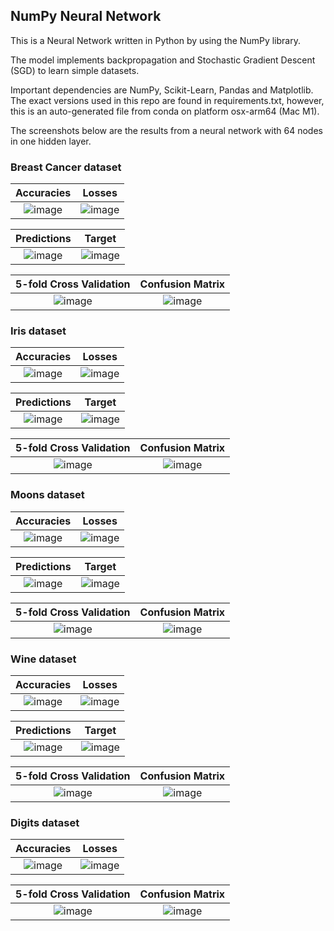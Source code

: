 ## NumPy Neural Network

This is a Neural Network written in Python by using the NumPy library.

The model implements backpropagation and Stochastic Gradient Descent (SGD) to learn simple datasets.

Important dependencies are NumPy, Scikit-Learn, Pandas and Matplotlib. The exact versions used in this repo are found in requirements.txt, however, this is an auto-generated file from conda on platform osx-arm64 (Mac M1).

The screenshots below are the results from a neural network with 64 nodes in one hidden layer.

### Breast Cancer dataset

|                   Accuracies                   |                     Losses                      |
| :--------------------------------------------: | :---------------------------------------------: |
| ![image](png/breast_cancer-multiclass-acc.png) | ![image](png/breast_cancer-multiclass-loss.png) |

|                 Predictions                 |                 Target                 |
| :-----------------------------------------: | :------------------------------------: |
| ![image](png/breast_cancer-predictions.png) | ![image](png/breast_cancer-target.png) |

|      5-fold Cross Validation       |                 Confusion Matrix                 |
| :--------------------------------: | :----------------------------------------------: |
| ![image](png/breast_cancer-cv.png) | ![image](png/breast_cancer-confusion-matrix.png) |

### Iris dataset

|              Accuracies               |                 Losses                 |
| :-----------------------------------: | :------------------------------------: |
| ![image](png/iris-multiclass-acc.png) | ![image](png/iris-multiclass-loss.png) |

|            Predictions             |            Target             |
| :--------------------------------: | :---------------------------: |
| ![image](png/iris-predictions.png) | ![image](png/iris-target.png) |

|  5-fold Cross Validation  |            Confusion Matrix             |
| :-----------------------: | :-------------------------------------: |
| ![image](png/iris-cv.png) | ![image](png/iris-confusion-matrix.png) |

### Moons dataset

|               Accuracies               |                 Losses                  |
| :------------------------------------: | :-------------------------------------: |
| ![image](png/moons-multiclass-acc.png) | ![image](png/moons-multiclass-loss.png) |

|             Predictions             |             Target             |
| :---------------------------------: | :----------------------------: |
| ![image](png/moons-predictions.png) | ![image](png/moons-target.png) |

|  5-fold Cross Validation   |             Confusion Matrix             |
| :------------------------: | :--------------------------------------: |
| ![image](png/moons-cv.png) | ![image](png/moons-confusion-matrix.png) |

### Wine dataset

|              Accuracies               |                 Losses                 |
| :-----------------------------------: | :------------------------------------: |
| ![image](png/wine-multiclass-acc.png) | ![image](png/wine-multiclass-loss.png) |

|            Predictions             |            Target             |
| :--------------------------------: | :---------------------------: |
| ![image](png/wine-predictions.png) | ![image](png/wine-target.png) |

|  5-fold Cross Validation  |            Confusion Matrix             |
| :-----------------------: | :-------------------------------------: |
| ![image](png/wine-cv.png) | ![image](png/wine-confusion-matrix.png) |

### Digits dataset

|               Accuracies                |                  Losses                  |
| :-------------------------------------: | :--------------------------------------: |
| ![image](png/digits-multiclass-acc.png) | ![image](png/digits-multiclass-loss.png) |

|   5-fold Cross Validation   |             Confusion Matrix              |
| :-------------------------: | :---------------------------------------: |
| ![image](png/digits-cv.png) | ![image](png/digits-confusion-matrix.png) |
